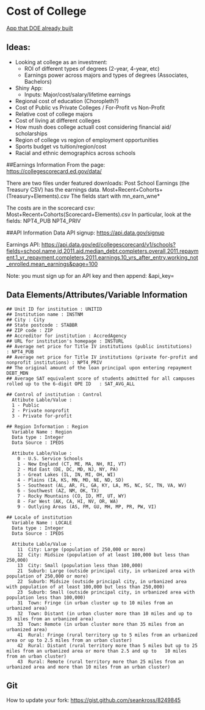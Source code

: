 # Cost of College

[App that DOE already built](https://collegescorecard.ed.gov/)

## Ideas:

- Looking at college as an investment:
  - ROI of different types of degrees (2-year, 4-year, etc)
  - Earnings power across majors and types of degrees (Associates, Bachelors)
- Shiny App:
  - Inputs: Major/cost/salary/lifetime earnings
- Regional cost of education (Choropleth?)
- Cost of Public vs Private Colleges / For-Profit vs Non-Profit
- Relative cost of college majors
- Cost of living at different colleges
- How mush does college actuall cost considering financial aid/ scholarships
- Region of college vs region of employment opportunities
- Sports budget vs tuition/region/cost
- Racial and ethnic demographics across schools


##Earnings Information
From the page:
https://collegescorecard.ed.gov/data/

There are two files under featured downloads:
Post School Earnings (the Treasury CSV) has the earnings data.
Most+Recent+Cohorts+(Treasury+Elements).csv
The fields start with mn_earn_wne*

The costs are in the scorecard csv:
Most+Recent+Cohorts(Scorecard+Elements).csv
In particular, look at the fields:
NPT4_PUB
NPT4_PRIV


##API Information 
Data API signup:
https://api.data.gov/signup

Earnings API:
https://api.data.gov/ed/collegescorecard/v1/schools?fields=school.name,id,2011.aid.median_debt.completers.overall,2011.repayment.1_yr_repayment.completers,2011.earnings.10_yrs_after_entry.working_not_enrolled.mean_earnings&page=100

Note: you must sign up for an API key and then append:
&api_key=<value>

## Data Elements/Attributes/Variable Information

```
## Unit ID for institution : UNITID
## Institution name : INSTNM
## City : City
## State postcode : STABBR
## ZIP code : ZIP
## Accreditor for institution : AccredAgency
## URL for institution's homepage : INSTURL
## Average net price for Title IV institutions (public institutions)  : NPT4_PUB
## Average net price for Title IV institutions (private for-profit and nonprofit institutions) : NPT4_PRIV
## The original amount of the loan principal upon entering repayment	DEBT_MDN				
## Average SAT equivalent score of students admitted for all campuses rolled up to the 6-digit OPE ID	: SAT_AVG_ALL

## Control of institution : Control
  Attibute Lable/Value :
  1	- Public
  2	- Private nonprofit
  3	- Private for-profit

## Region Information : Region
  Variable Name : Region
  Data type : Integer
  Data Source : IPEDS

  Attibute Lable/Value :
    0 - U.S. Service Schools
    1 - New England (CT, ME, MA, NH, RI, VT)
    2 - Mid East (DE, DC, MD, NJ, NY, PA)
    3 - Great Lakes (IL, IN, MI, OH, WI)
    4 - Plains (IA, KS, MN, MO, NE, ND, SD)
    5 - Southeast (AL, AR, FL, GA, KY, LA, MS, NC, SC, TN, VA, WV)
    6 - Southwest (AZ, NM, OK, TX)
    7 - Rocky Mountains (CO, ID, MT, UT, WY)
    8 - Far West (AK, CA, HI, NV, OR, WA)
    9 - Outlying Areas (AS, FM, GU, MH, MP, PR, PW, VI)

## Locale of institution
  Variable Name : LOCALE
  Data type : Integer
  Data Source : IPEDS
  
  Attibute Lable/Value :
    11	City: Large (population of 250,000 or more)
    12	City: Midsize (population of at least 100,000 but less than 250,000)
    13	City: Small (population less than 100,000)
    21	Suburb: Large (outside principal city, in urbanized area with population of 250,000 or more)
    22	Suburb: Midsize (outside principal city, in urbanized area with population of at least 100,000 but less than 250,000)
    23	Suburb: Small (outside principal city, in urbanized area with population less than 100,000)
    31	Town: Fringe (in urban cluster up to 10 miles from an urbanized area)
    32	Town: Distant (in urban cluster more than 10 miles and up to 35 miles from an urbanized area)
    33	Town: Remote (in urban cluster more than 35 miles from an urbanized area)
    41	Rural: Fringe (rural territory up to 5 miles from an urbanized area or up to 2.5 miles from an urban cluster)
    42	Rural: Distant (rural territory more than 5 miles but up to 25 miles from an urbanized area or more than 2.5 and up to   10 miles from an urban cluster)
    43	Rural: Remote (rural territory more than 25 miles from an urbanized area and more than 10 miles from an urban cluster)

```

## Git

How to update your fork: https://gist.github.com/seankross/8249845


